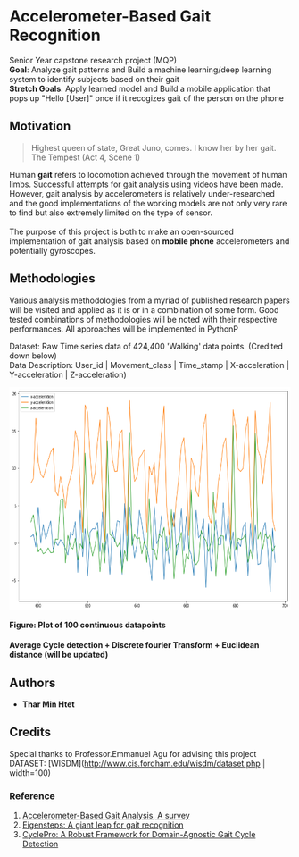 # Accelerometer-Based Gait Recognition
Senior Year capstone research project (MQP)\
**Goal**: Analyze gait patterns and Build a machine learning/deep learning system to identify subjects based on their gait\
**Stretch Goals**: Apply learned model and Build a mobile application that pops up "Hello [User]" once if it recogizes gait of the person on the phone

## Motivation

>Highest queen of state, Great Juno, comes. I know her by her gait.\
>The Tempest (Act 4, Scene 1)

Human **gait** refers to locomotion achieved through the movement of human limbs. Successful attempts for gait analysis using videos have been made. However, gait analysis by accelerometers is relatively under-researched and the good implementations of the working models are not only very rare to find but also extremely limited on the type of sensor.\
\
The purpose of this project is both to make an open-sourced implementation of gait analysis based on **mobile phone** accelerometers and potentially gyroscopes.


## Methodologies

Various analysis methodologies from a myriad of published research papers will be visited and applied as it is or in a combination of some form. Good tested combinations of methodologies will be noted with their respective performances.
All approaches will be implemented in PythonP

Dataset: Raw Time series data of 424,400 'Walking' data points. (Credited down below)\
Data Description: User_id | Movement_class | Time_stamp | X-acceleration | Y-acceleration | Z-acceleration)

<img src="https://github.com/tharminhtet/Accelerometer-Based-Gait-Recognition/blob/master/images/sample%20data.png" height="400" width="700">

**Figure: Plot of 100 continuous datapoints**

#### Average Cycle detection + Discrete fourier Transform + Euclidean distance (will be updated)

## Authors
* **Thar Min Htet**

## Credits
Special thanks to Professor.Emmanuel Agu for advising this project\
DATASET: [WISDM](http://www.cis.fordham.edu/wisdm/dataset.php | width=100)


### Reference
1. [Accelerometer-Based Gait Analysis, A survey](https://pdfs.semanticscholar.org/509a/4845cf3348837b4a2c0bbf19109449afa39f.pdf)
2. [Eigensteps: A giant leap for gait recognition](https://www.researchgate.net/publication/224151313_Eigensteps_A_giant_leap_for_gait_recognition)
3. [CyclePro: A Robust Framework for Domain-Agnostic Gait Cycle Detection](http://epsl.eecs.wsu.edu/wp-content/uploads/2015/03/08616844.pdf)
